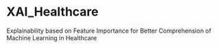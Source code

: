 # XAI_Healthcare
Explainability based on Feature Importance for Better Comprehension of Machine Learning in Healthcare
